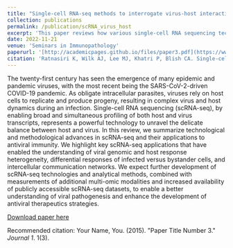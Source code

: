 ```yaml
---
title: "Single-cell RNA-seq methods to interrogate virus-host interactions"
collection: publications
permalink: /publication/scRNA_virus_host
excerpt: 'This paper reviews how various single-cell RNA sequencing techniques can be leveraged to interrogate virus-host interactions.'
date: 2022-11-21
venue: 'Seminars in Immunopathology'
paperurl: '[http://academicpages.github.io/files/paper3.pdf](https://www.ncbi.nlm.nih.gov/pmc/articles/PMC9684776/)'
citation: 'Ratnasiri K, Wilk AJ, Lee MJ, Khatri P, Blish CA. Single-cell RNA-seq methods to interrogate virus-host interactions. Semin Immunopathol. 2023;45(1):71-89. doi:10.1007/s00281-022-00972-2'
---
```

The twenty-first century has seen the emergence of many epidemic and pandemic viruses, with the most recent being the SARS-CoV-2-driven COVID-19 pandemic. As obligate intracellular parasites, viruses rely on host cells to replicate and produce progeny, resulting in complex virus and host dynamics during an infection. Single-cell RNA sequencing (scRNA-seq), by enabling broad and simultaneous profiling of both host and virus transcripts, represents a powerful technology to unravel the delicate balance between host and virus. In this review, we summarize technological and methodological advances in scRNA-seq and their applications to antiviral immunity. We highlight key scRNA-seq applications that have enabled the understanding of viral genomic and host response heterogeneity, differential responses of infected versus bystander cells, and intercellular communication networks. We expect further development of scRNA-seq technologies and analytical methods, combined with measurements of additional multi-omic modalities and increased availability of publicly accessible scRNA-seq datasets, to enable a better understanding of viral pathogenesis and enhance the development of antiviral therapeutics strategies.

[Download paper here](http://academicpages.github.io/files/paper3.pdf)

Recommended citation: Your Name, You. (2015). "Paper Title Number 3." <i>Journal 1</i>. 1(3).
